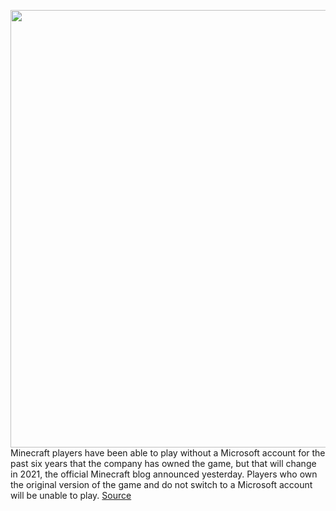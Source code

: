 <img src='https://cdn.vox-cdn.com/thumbor/BeFVFtbEk0GwIieC1ZH20LbG9tg=/0x0:1920x1080/1200x800/filters:focal(914x205:1220x511)/cdn.vox-cdn.com/uploads/chorus_image/image/67674460/2656292-minecraft-xb1-screen08-png.0.0.png' width='700px' /><br/>
Minecraft players have been able to play without a Microsoft account for the past six years that the company has owned the game, but that will change in 2021, the official Minecraft blog announced yesterday. Players who own the original version of the game and do not switch to a Microsoft account will be unable to play.
<a href='https://www.theverge.com/2020/10/22/21527647/minecraft-microsoft-account-mojang-java'> Source <a/>